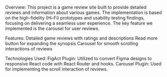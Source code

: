 Overview:
This project is a game review site built to provide detailed reviews and information about various games. The implementation is based on the high-fidelity (Hi-Fi) prototypes and usability testing findings, focusing on delivering a seamless user experience. The key feature we implemented is the carousel for user reviews.

Features:
Detailed game reviews with ratings and descriptions
Read more button for expanding the synopsis
Carousel for smooth scrolling interactions of reviews

Technologies Used:
FigAct Plugin: Utilized to convert Figma designs to responsive React code with React Router and hooks.
Carousel Plugin: Used for implementing the scroll interaction of reviews.
